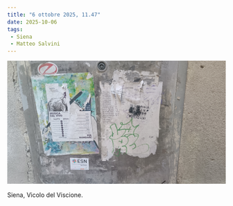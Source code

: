 ```yaml
---
title: "6 ottobre 2025, 11.47"
date: 2025-10-06
tags:
 - Siena
 - Matteo Salvini
---
```


![](images/20251006-114712.jpg)

Siena, Vicolo del Viscione.
